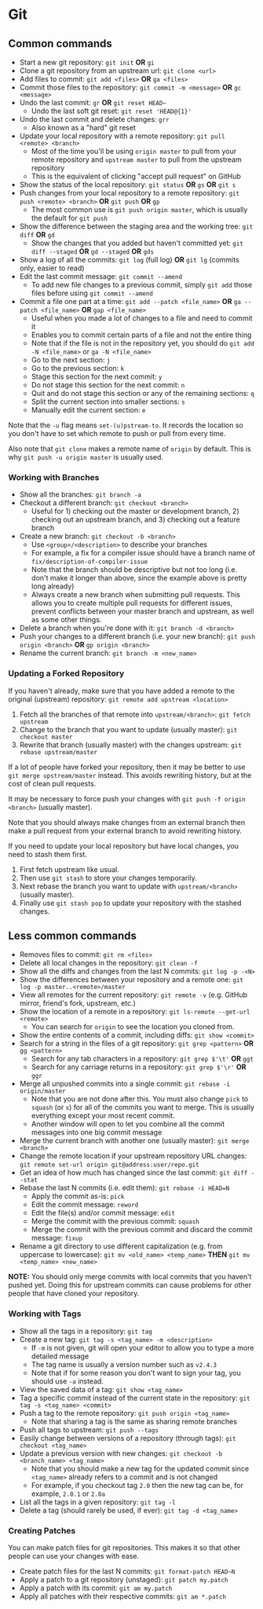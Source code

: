 # Git

## Common commands

- Start a new git repository: `git init` **OR** `gi`
- Clone a git repository from an upstream url: `git clone <url>`
- Add files to commit: `git add <files>` **OR** `ga <files>`
- Commit those files to the repository: `git commit -m <message>` **OR** `gc <message>`
- Undo the last commit: `gr` **OR** `git reset HEAD~`
    - Undo the last soft git reset: `git reset 'HEAD@{1}'`
- Undo the last commit and delete changes: `grr`
    - Also known as a "hard" git reset
- Update your local repository with a remote repository: `git pull <remote> <branch>`
    - Most of the time you'll be using `origin master` to pull from your remote repository and `upstream master` to pull from the upstream repository
    - This is the equivalent of clicking "accept pull request" on GitHub
- Show the status of the local repository: `git status` **OR** `gs` **OR** `git s`
- Push changes from your local repository to a remote repository: `git push <remote> <branch>` **OR** `git push` **OR** `gp`
    - The most common use is `git push origin master`, which is usually the default for `git push`
- Show the difference between the staging area and the working tree: `git diff` **OR** `gd`
    - Show the changes that you added but haven't committed yet: `git diff --staged` **OR** `gd --staged` **OR** `gds`
- Show a log of all the commits: `git log` (full log) **OR** `git lg` (commits only, easier to read)
- Edit the last commit message: `git commit --amend`
    - To add new file changes to a previous commit, simply `git add` those files before using `git commit --amend`
- Commit a file one part at a time: `git add --patch <file_name>` **OR** `ga --patch <file_name>` **OR** `gap <file_name>`
    - Useful when you made a lot of changes to a file and need to commit it
    - Enables you to commit certain parts of a file and not the entire thing
    - Note that if the file is not in the repository yet, you should do `git add -N <file_name>` or `ga -N <file_name>`
    - Go to the next section: `j`
    - Go to the previous section: `k`
    - Stage this section for the next commit: `y`
    - Do not stage this section for the next commit: `n`
    - Quit and do not stage this section or any of the remaining sections: `q`
    - Split the current section into smaller sections: `s`
    - Manually edit the current section: `e`

Note that the `-u` flag means `set-(u)pstream-to`. It records the location so you don't have to set which remote to push or pull from every time.

Also note that `git clone` makes a remote name of `origin` by default. This is why `git push -u origin master` is usually used.

### Working with Branches

- Show all the branches: `git branch -a`
- Checkout a different branch: `git checkout <branch>`
    - Useful for 1) checking out the master or development branch, 2) checking out an upstream branch, and 3) checking out a feature branch
- Create a new branch: `git checkout -b <branch>`
    - Use `<group>/<description>` to describe your branches
    - For example, a fix for a compiler issue should have a branch name of `fix/description-of-compiler-issue`
    - Note that the branch should be descriptive but not too long (i.e. don't make it longer than above, since the example above is pretty long already)
    - Always create a new branch when submitting pull requests. This allows you to create multiple pull requests for different issues, prevent conflicts between your master branch and upstream, as well as some other things.
- Delete a branch when you're done with it: `git branch -d <branch>`
- Push your changes to a different branch (i.e. your new branch): `git push origin <branch>` **OR** `gp origin <branch>`
- Rename the current branch: `git branch -m <new_name>`

### Updating a Forked Repository

If you haven't already, make sure that you have added a remote to the original (upstream) repository: `git remote add upstream <location>`

1. Fetch all the branches of that remote into `upstream/<branch>`: `git fetch upstream`
2. Change to the branch that you want to update (usually master): `git checkout master`
3. Rewrite that branch (usually master) with the changes upstream: `git rebase upstream/master`

If a lot of people have forked your repository, then it may be better to use `git merge upstream/master` instead. This avoids rewriting history, but at the cost of clean pull requests.

It may be necessary to force push your changes with `git push -f origin <branch>` (usually master).

Note that you should always make changes from an external branch then make a pull request from your external branch to avoid rewriting history.

If you need to update your local repository but have local changes, you need to stash them first.

1. First fetch upstream like usual.
2. Then use `git stash` to store your changes temporarily.
3. Next rebase the branch you want to update with `upstream/<branch>` (usually master).
4. Finally use `git stash pop` to update your repository with the stashed changes.

## Less common commands

- Removes files to commit: `git rm <files>`
- Delete all local changes in the repository: `git clean -f`
- Show all the diffs and changes from the last N commits: `git log -p -<N>`
- Show the differences between your repository and a remote one: `git log -p master..<remote>/master`
- View all remotes for the current repository: `git remote -v` (e.g. GitHub mirror, friend's fork, upstream, etc.)
- Show the location of a remote in a repository: `git ls-remote --get-url <remote>`
    - You can search for `origin` to see the location you cloned from.
- Show the entire contents of a commit, including diffs: `git show <commit>`
- Search for a string in the files of a git repository: `git grep <pattern>` **OR** `gg <pattern>`
    - Search for any tab characters in a repository: `git grep $'\t'` **OR** `ggt`
    - Search for any carriage returns in a repository: `git grep $'\r'` **OR** `ggr`
- Merge all unpushed commits into a single commit: `git rebase -i origin/master`
    - Note that you are not done after this. You must also change `pick` to `squash` (or `s`) for all of the commits you want to merge. This is usually everything except your most recent commit.
    - Another window will open to let you combine all the commit messages into one big commit message
- Merge the current branch with another one (usually master): `git merge <branch>`
- Change the remote location if your upstream repository URL changes: `git remote set-url origin git@address:user/repo.git`
- Get an idea of how much has changed since the last commit: `git diff --stat`
- Rebase the last N commits (i.e. edit them): `git rebase -i HEAD=N`
    - Apply the commit as-is: `pick`
    - Edit the commit message: `reword`
    - Edit the file(s) and/or commit message: `edit`
    - Merge the commit with the previous commit: `squash`
    - Merge the commit with the previous commit and discard the commit message: `fixup`
- Rename a git directory to use different capitalization (e.g. from uppercase to lowercase): `git mv <old_name> <temp_name>` **THEN** `git mv <temp_name> <new_name>`

**NOTE:** You should only merge commits with local commits that you haven't pushed yet. Doing this for upstream commits can cause problems for other people that have cloned your repository.

### Working with Tags

- Show all the tags in a repository: `git tag`
- Create a new tag: `git tag -s <tag_name> -m <description>`
    - If `-m` is not given, git will open your editor to allow you to type a more detailed message
    - The tag name is usually a version number such as `v2.4.3`
    - Note that if for some reason you don't want to sign your tag, you should use `-a` instead.
- View the saved data of a tag: `git show <tag_name>`
- Tag a specific commit instead of the current state in the repository: `git tag -s <tag_name> <commit>`
- Push a tag to the remote repository: `git push origin <tag_name>`
    - Note that sharing a tag is the same as sharing remote branches
- Push all tags to upstream: `git push --tags`
- Easily change between versions of a repository (through tags): `git checkout <tag_name>`
- Update a previous version with new changes: `git checkout -b <branch_name> <tag_name>`
    - Note that you should make a new tag for the updated commit since `<tag_name>` already refers to a commit and is not changed
    - For example, if you checkout tag `2.0` then the new tag can be, for example, `2.0.1` or `2.0a`
- List all the tags in a given repository: `git tag -l`
- Delete a tag (should rarely be used, if ever): `git tag -d <tag_name>`

### Creating Patches

You can make patch files for git repositories. This makes it so that other people can use your changes with ease.

- Create patch files for the last N commits: `git format-patch HEAD~N`
- Apply a patch to a git repository (unstaged): `git patch my.patch`
- Apply a patch with its commit: `git am my.patch`
- Apply all patches with their respective commits: `git am *.patch`
